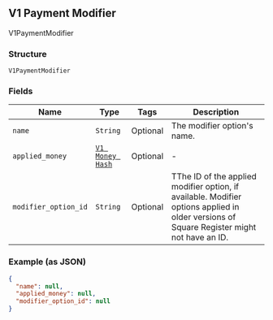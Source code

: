 ## V1 Payment Modifier

V1PaymentModifier

### Structure

`V1PaymentModifier`

### Fields

| Name | Type | Tags | Description |
|  --- | --- | --- | --- |
| `name` | `String` | Optional | The modifier option's name. |
| `applied_money` | [`V1 Money Hash`](/doc/models/v1-money.md) | Optional | - |
| `modifier_option_id` | `String` | Optional | TThe ID of the applied modifier option, if available. Modifier options applied in older versions of Square Register might not have an ID. |

### Example (as JSON)

```json
{
  "name": null,
  "applied_money": null,
  "modifier_option_id": null
}
```


